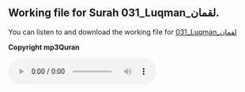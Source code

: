 
## Working file for Surah 031_Luqman_لقمان.

You can listen to and download the working file for [031_Luqman_لقمان](https://server13.mp3quran.net/husr/031.mp3)

**Copyright mp3Quran**

<audio controls src="https://server13.mp3quran.net/husr/031.mp3"></audio>
